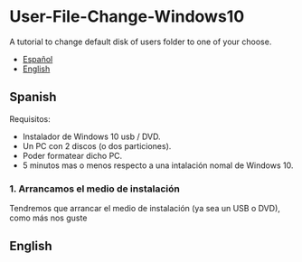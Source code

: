 # User-File-Change-Windows10
A tutorial to change default disk of users folder to one of your choose.

 - [Español](#Spanish)
 - [English](#English)



## Spanish
Requisitos:
 - Instalador de Windows 10 usb / DVD.
 - Un PC con 2 discos (o dos particiones).
 - Poder formatear dicho PC.
 - 5 minutos mas o menos respecto a una intalación nomal de Windows 10.

### 1. Arrancamos el medio de instalación
Tendremos que arrancar el medio de instalación (ya sea un USB o DVD), como más nos guste 
## English
<!--stackedit_data:
eyJoaXN0b3J5IjpbMTIwODE5OTA4OSwtMTQ0MTQ4OTM1NCwxNj
QyNzc4OTk2XX0=
-->
